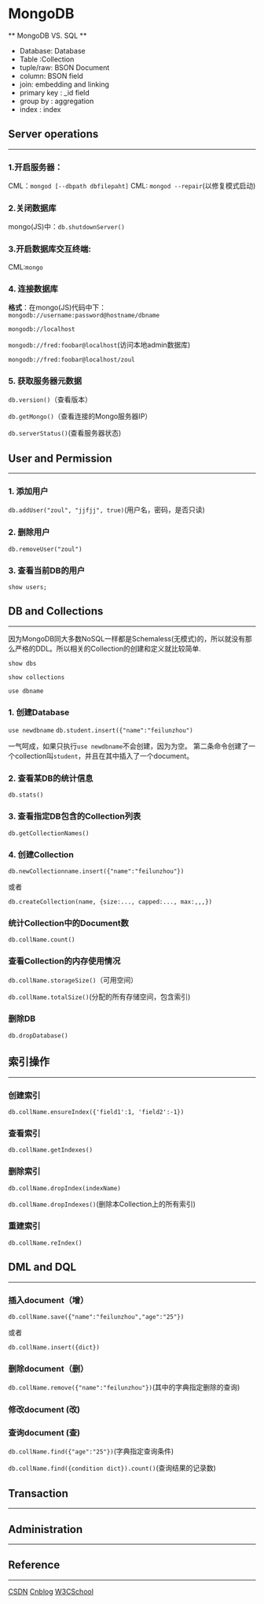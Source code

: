 MongoDB
=======

** MongoDB VS. SQL **

* Database: Database
* Table :Collection
* tuple/raw: BSON Document
* column: BSON field
* join: embedding and linking
* primary key : _id field
* group by : aggregation
* index : index


## Server operations
------------------

### 1.开启服务器：

 CML：`mongod [--dbpath dbfilepaht]`
 CML: `mongod --repair`(以修复模式启动)
 
### 2.关闭数据库

 mongo(JS)中：`db.shutdownServer()`

### 3.开启数据库交互终端:

 CML:`mongo`
 
### 4. 连接数据库

 **格式**：在mongo(JS)代码中下：
 `mongodb://username:password@hostname/dbname`
 
 `mongodb://localhost`
 
 `mongodb://fred:foobar@localhost`(访问本地admin数据库)
 
 `mongodb://fred:foobar@localhost/zoul`

### 5. 获取服务器元数据

 `db.version()`（查看版本）
 
 `db.getMongo()`（查看连接的Mongo服务器IP）
 
 `db.serverStatus()`(查看服务器状态)


## User and Permission
---------------------

### 1. 添加用户
 `db.addUser("zoul", "jjfjj", true)`(用户名，密码，是否只读)
 
### 2. 删除用户
 `db.removeUser("zoul")`

### 3. 查看当前DB的用户
 `show users;`
 


## DB and Collections
---------------------

因为MongoDB同大多数NoSQL一样都是Schemaless(无模式)的，所以就没有那么严格的DDL。所以相关的Collection的创建和定义就比较简单.

`show dbs`

`show collections`

`use dbname`

### 1. 创建Database
`use newdbname`
`db.student.insert({"name":"feilunzhou")`

一气呵成，如果只执行`use newdbname`不会创建，因为为空。
第二条命令创建了一个collection叫`student`，并且在其中插入了一个document。

### 2. 查看某DB的统计信息

`db.stats()`

### 3. 查看指定DB包含的Collection列表
`db.getCollectionNames()`

### 4. 创建Collection

`db.newCollectionname.insert({"name":"feilunzhou"})`

或者

`db.createCollection(name, {size:..., capped:..., max:,,,})`

### 统计Collection中的Document数
`db.collName.count()`

### 查看Collection的内存使用情况
`db.collName.storageSize()`（可用空间）

`db.collName.totalSize()`(分配的所有存储空间，包含索引)

### 删除DB
`db.dropDatabase()`



## 索引操作
----------

### 创建索引
`db.collName.ensureIndex({'field1':1, 'field2':-1})`

### 查看索引
`db.collName.getIndexes()`

### 删除索引
`db.collName.dropIndex(indexName)`	

`db.collName.dropIndexes()`(删除本Collection上的所有索引)

### 重建索引
`db.collName.reIndex()`



## DML and DQL
--------------

### 插入document（增）
`db.collName.save({"name":"feilunzhou","age":"25"})`

或者

`db.collName.insert({dict})`


### 删除document（删）
`db.collName.remove({"name":"feilunzhou"})`(其中的字典指定删除的查询)


### 修改document (改)

### 查询document (查)

`db.collName.find({"age":"25"})`(字典指定查询条件)

`db.collName.find({condition dict}).count()`(查询结果的记录数)

## Transaction
--------------


## Administration
-----------------



## Reference
------------
[CSDN](http://blog.csdn.net/shirdrn/article/details/7105539)
[Cnblog](http://www.cnblogs.com/TankMa/archive/2011/06/08/2074947.html)
[W3CSchool](http://www.w3cschool.cc/mongodb/mongodb-connections.html)


























